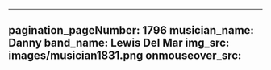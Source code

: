 ------
pagination_pageNumber: 1796
musician_name: Danny
band_name: Lewis Del Mar
img_src: images/musician1831.png
onmouseover_src: 
------